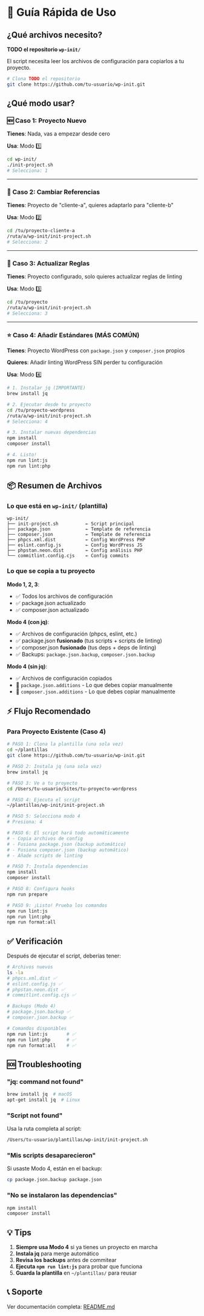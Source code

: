 # 🚀 Guía Rápida de Uso

## ¿Qué archivos necesito?

**TODO el repositorio `wp-init/`**

El script necesita leer los archivos de configuración para copiarlos a tu proyecto.

```bash
# Clona TODO el repositorio
git clone https://github.com/tu-usuario/wp-init.git
```

## ¿Qué modo usar?

### 🆕 Caso 1: Proyecto Nuevo

**Tienes**: Nada, vas a empezar desde cero

**Usa**: Modo 1️⃣

```bash
cd wp-init/
./init-project.sh
# Selecciona: 1
```

---

### 🔄 Caso 2: Cambiar Referencias

**Tienes**: Proyecto de "cliente-a", quieres adaptarlo para "cliente-b"

**Usa**: Modo 2️⃣

```bash
cd /tu/proyecto-cliente-a
/ruta/a/wp-init/init-project.sh
# Selecciona: 2
```

---

### 🔧 Caso 3: Actualizar Reglas

**Tienes**: Proyecto configurado, solo quieres actualizar reglas de linting

**Usa**: Modo 3️⃣

```bash
cd /tu/proyecto
/ruta/a/wp-init/init-project.sh
# Selecciona: 3
```

---

### ⭐ Caso 4: Añadir Estándares (MÁS COMÚN)

**Tienes**: Proyecto WordPress con `package.json` y `composer.json` propios

**Quieres**: Añadir linting WordPress SIN perder tu configuración

**Usa**: Modo 4️⃣

```bash
# 1. Instalar jq (IMPORTANTE)
brew install jq

# 2. Ejecutar desde tu proyecto
cd /tu/proyecto-wordpress
/ruta/a/wp-init/init-project.sh
# Selecciona: 4

# 3. Instalar nuevas dependencias
npm install
composer install

# 4. Listo!
npm run lint:js
npm run lint:php
```

## 📦 Resumen de Archivos

### Lo que está en `wp-init/` (plantilla)

```
wp-init/
├── init-project.sh          ← Script principal
├── package.json             ← Template de referencia
├── composer.json            ← Template de referencia
├── phpcs.xml.dist           ← Config WordPress PHP
├── eslint.config.js         ← Config WordPress JS
├── phpstan.neon.dist        ← Config análisis PHP
└── commitlint.config.cjs    ← Config commits
```

### Lo que se copia a tu proyecto

**Modo 1, 2, 3**:
- ✅ Todos los archivos de configuración
- ✅ package.json actualizado
- ✅ composer.json actualizado

**Modo 4 (con jq)**:
- ✅ Archivos de configuración (phpcs, eslint, etc.)
- ✅ package.json **fusionado** (tus scripts + scripts de linting)
- ✅ composer.json **fusionado** (tus deps + deps de linting)
- ✅ Backups: `package.json.backup`, `composer.json.backup`

**Modo 4 (sin jq)**:
- ✅ Archivos de configuración copiados
- 📄 `package.json.additions` - Lo que debes copiar manualmente
- 📄 `composer.json.additions` - Lo que debes copiar manualmente

## ⚡ Flujo Recomendado

### Para Proyecto Existente (Caso 4)

```bash
# PASO 1: Clona la plantilla (una sola vez)
cd ~/plantillas
git clone https://github.com/tu-usuario/wp-init.git

# PASO 2: Instala jq (una sola vez)
brew install jq

# PASO 3: Ve a tu proyecto
cd /Users/tu-usuario/Sites/tu-proyecto-wordpress

# PASO 4: Ejecuta el script
~/plantillas/wp-init/init-project.sh

# PASO 5: Selecciona modo 4
# Presiona: 4

# PASO 6: El script hará todo automáticamente
# - Copia archivos de config
# - Fusiona package.json (backup automático)
# - Fusiona composer.json (backup automático)
# - Añade scripts de linting

# PASO 7: Instala dependencias
npm install
composer install

# PASO 8: Configura hooks
npm run prepare

# PASO 9: ¡Listo! Prueba los comandos
npm run lint:js
npm run lint:php
npm run format:all
```

## ✅ Verificación

Después de ejecutar el script, deberías tener:

```bash
# Archivos nuevos
ls -la
# phpcs.xml.dist ✅
# eslint.config.js ✅
# phpstan.neon.dist ✅
# commitlint.config.cjs ✅

# Backups (Modo 4)
# package.json.backup ✅
# composer.json.backup ✅

# Comandos disponibles
npm run lint:js       # ✅
npm run lint:php      # ✅
npm run format:all    # ✅
```

## 🆘 Troubleshooting

### "jq: command not found"

```bash
brew install jq  # macOS
apt-get install jq  # Linux
```

### "Script not found"

Usa la ruta completa al script:

```bash
/Users/tu-usuario/plantillas/wp-init/init-project.sh
```

### "Mis scripts desaparecieron"

Si usaste Modo 4, están en el backup:

```bash
cp package.json.backup package.json
```

### "No se instalaron las dependencias"

```bash
npm install
composer install
```

## 💡 Tips

1. **Siempre usa Modo 4** si ya tienes un proyecto en marcha
2. **Instala jq** para merge automático
3. **Revisa los backups** antes de commitear
4. **Ejecuta `npm run lint:js`** para probar que funciona
5. **Guarda la plantilla** en `~/plantillas/` para reusar

## 📞 Soporte

Ver documentación completa: [README.md](README.md)
